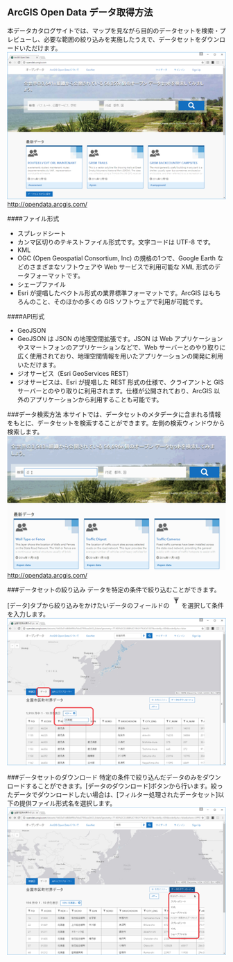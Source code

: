 ## ArcGIS Open Data データ取得方法
本データカタログサイトでは、マップを見ながら目的のデータセットを検索・プレビューし、必要な範囲の絞り込みを実施したうえで、データセットをダウンロードいただけます。
![](getOpenDataImg/ArcGISOpeningPict.png)
<http://opendata.arcgis.com/>

####ファイル形式
* スプレッドシート
 * カンマ区切りのテキストファイル形式です。文字コードは UTF-8 です。
* KML
 * OGC (Open Geospatial Consortium, Inc) の規格の1つで、Google Earth などのさまざまなソフトウェアや Web サービスで利用可能な XML 形式のデータフォーマットです。
* シェープファイル　
 * Esri が提唱したベクトル形式の業界標準フォーマットです。ArcGIS はもちろんのこと、そのほかの多くの GIS ソフトウェアで利用が可能です。

####API形式
* GeoJSON
 * GeoJSON は JSON の地理空間拡張です。JSON は Web アプリケーションやスマートフォンのアプリケーションなどで、Web サーバーとのやり取りに広く使用されており、地理空間情報を用いたアプリケーションの開発に利用いただけます。
* ジオサービス（Esri GeoServices REST）
 * ジオサービスは、Esri が提唱した REST 形式の仕様で、クライアントと GIS サーバーとのやり取りに利用されます。仕様が公開されており、ArcGIS 以外のアプリケーションから利用することも可能です。
 
###データ検索方法
本サイトでは、データセットのメタデータに含まれる情報をもとに、データセットを検索することができます。左側の検索ウィンドウから検索します。
![](getOpenDataImg/ArcGISOpenDataSearch.gif)
<http://opendata.arcgis.com/>

###データセットの絞り込み
データを特定の条件で絞り込むことができます。[データ]タブから絞り込みをかけたいデータのフィールドの![](getOpenDataImg/filter.png)を選択して条件を入力します。
![](getOpenDataImg/inputFilterFactor.png)

###データセットのダウンロード
特定の条件で絞り込んだデータのみをダウンロードすることができます。[データのダウンロード]ボタンから行います。絞ったデータでダウンロードしたい場合は、[フィルター処理されたデータセット]以下の提供ファイル形式名を選択します。
![](getOpenDataImg/opendataDL.png)
